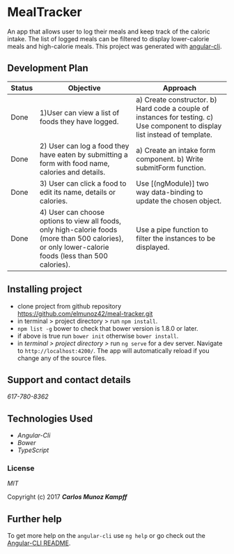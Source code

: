 # MealTracker

An app that allows user to log their meals and keep track of the caloric intake. The list of logged meals can be filtered to display lower-calorie meals and high-calorie meals. This project was generated with [angular-cli](https://github.com/angular/angular-cli).

## Development Plan

|Status|Objective|Approach|
|------|---------|--------|
|Done |1)User can view a list of foods they have logged.|a) Create constructor. b) Hard code a couple of instances for testing. c) Use component to display list instead of template.|
|Done |2) User can log a food they have eaten by submitting a form with food name, calories and details. | a) Create an intake form component. b) Write submitForm function.|
|Done |3) User can click a food to edit its name, details or calories.| Use [(ngModule)] two way data-binding to update the chosen object.|
|Done |4) User can choose options to view all foods, only high-calorie foods (more than 500 calories), or only lower-calorie foods (less than 500 calories).| Use a pipe function to filter the instances to be displayed.|

## Installing project

* clone project from github repository https://github.com/elmunoz42/meal-tracker.git
* in terminal  > project directory > run `npm install`.
* `npm list -g` bower to check that bower version is 1.8.0 or later.
* if above is true run `bower init` otherwise `bower install`.
* in _terminal  > project directory >_ run `ng serve` for a dev server. Navigate to `http://localhost:4200/`. The app will automatically reload if you change any of the source files.

## Support and contact details

_617-780-8362_

## Technologies Used

* _Angular-Cli_
* _Bower_
* _TypeScript_

### License

*MIT*

Copyright (c) 2017 **_Carlos Munoz Kampff_**

## Further help

To get more help on the `angular-cli` use `ng help` or go check out the [Angular-CLI README](https://github.com/angular/angular-cli/blob/master/README.md).
